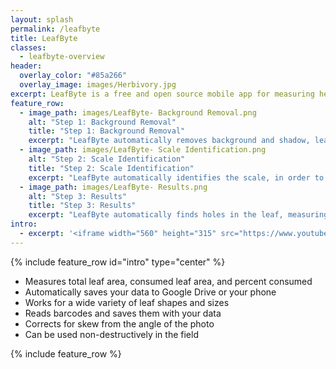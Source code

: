```yaml
---
layout: splash
permalink: /leafbyte
title: LeafByte
classes:
  - leafbyte-overview
header:
  overlay_color: "#85a266"
  overlay_image: images/Herbivory.jpg
excerpt: LeafByte is a free and open source mobile app for measuring herbivory quickly and accurately.
feature_row:
  - image_path: images/LeafByte- Background Removal.png
    alt: "Step 1: Background Removal"
    title: "Step 1: Background Removal"
    excerpt: "LeafByte automatically removes background and shadow, leaving just the scale and leaf."
  - image_path: images/LeafByte- Scale Identification.png
    alt: "Step 2: Scale Identification"
    title: "Step 2: Scale Identification"
    excerpt: "LeafByte automatically identifies the scale, in order to measure absolute sizes and correct for camera angle."
  - image_path: images/LeafByte- Results.png
    alt: "Step 3: Results"
    title: "Step 3: Results"
    excerpt: "LeafByte automatically finds holes in the leaf, measuring areas and adding them to your spreadsheet. If the leaf margins have been eaten, you can draw them in."
intro:
  - excerpt: '<iframe width="560" height="315" src="https://www.youtube.com/embed/XzqOXfsB4kA" frameborder="0" allow="accelerometer; autoplay; encrypted-media; gyroscope; picture-in-picture" allowfullscreen></iframe><br /><br /><a href="https://www.apple.com/ios/app-store/"><img src="/images/App%20Store%20Badge.svg" style="height: 60px; display: block; margin-left: auto; margin-right: auto;" alt="Download LeafByte on the App Store"></a>'
---
```


{% include feature_row id="intro" type="center" %}

- Measures total leaf area, consumed leaf area, and percent consumed
- Automatically saves your data to Google Drive or your phone
- Works for a wide variety of leaf shapes and sizes
- Reads barcodes and saves them with your data
- Corrects for skew from the angle of the photo
- Can be used non-destructively in the field

{% include feature_row %}
